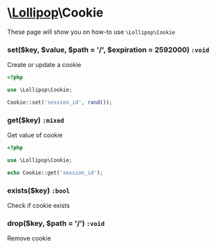 # \\[Lollipop](https://github.com/jabernardo/lollipop-php)\Cookie

These page will show you on how-to use ```\Lollipop\Cookie``` 

### set($key, $value, $path = '/', $expiration = 2592000) ```:void```
Create or update a cookie

```php
<?php

use \Lollipop\Cookie;

Cookie::set('session_id', rand());

```

### get($key) ```:mixed```
Get value of cookie

```php
<?php

use \Lollipop\Cookie;

echo Cookie::get('session_id');

```

### exists($key) ```:bool```
Check if cookie exists

### drop($key, $path = '/') ```:void```
Remove cookie
